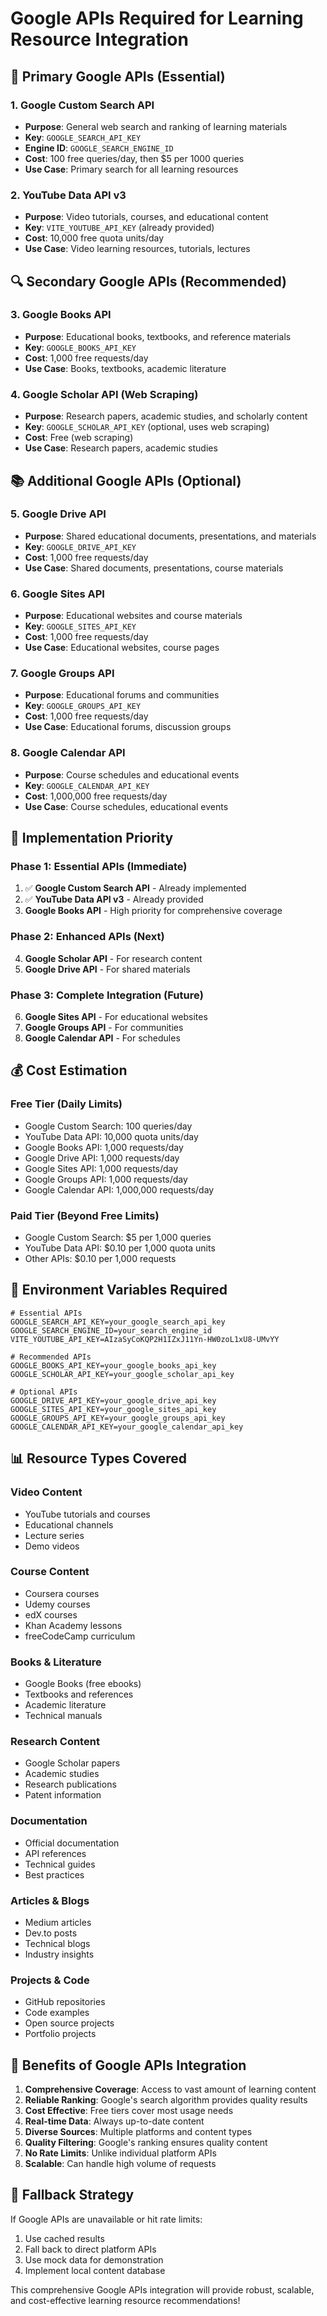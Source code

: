 # Google APIs Required for Learning Resource Integration

## 🎯 **Primary Google APIs (Essential)**

### 1. **Google Custom Search API**
- **Purpose**: General web search and ranking of learning materials
- **Key**: `GOOGLE_SEARCH_API_KEY`
- **Engine ID**: `GOOGLE_SEARCH_ENGINE_ID`
- **Cost**: 100 free queries/day, then $5 per 1000 queries
- **Use Case**: Primary search for all learning resources

### 2. **YouTube Data API v3**
- **Purpose**: Video tutorials, courses, and educational content
- **Key**: `VITE_YOUTUBE_API_KEY` (already provided)
- **Cost**: 10,000 free quota units/day
- **Use Case**: Video learning resources, tutorials, lectures

## 🔍 **Secondary Google APIs (Recommended)**

### 3. **Google Books API**
- **Purpose**: Educational books, textbooks, and reference materials
- **Key**: `GOOGLE_BOOKS_API_KEY`
- **Cost**: 1,000 free requests/day
- **Use Case**: Books, textbooks, academic literature

### 4. **Google Scholar API** (Web Scraping)
- **Purpose**: Research papers, academic studies, and scholarly content
- **Key**: `GOOGLE_SCHOLAR_API_KEY` (optional, uses web scraping)
- **Cost**: Free (web scraping)
- **Use Case**: Research papers, academic studies

## 📚 **Additional Google APIs (Optional)**

### 5. **Google Drive API**
- **Purpose**: Shared educational documents, presentations, and materials
- **Key**: `GOOGLE_DRIVE_API_KEY`
- **Cost**: 1,000 free requests/day
- **Use Case**: Shared documents, presentations, course materials

### 6. **Google Sites API**
- **Purpose**: Educational websites and course materials
- **Key**: `GOOGLE_SITES_API_KEY`
- **Cost**: 1,000 free requests/day
- **Use Case**: Educational websites, course pages

### 7. **Google Groups API**
- **Purpose**: Educational forums and communities
- **Key**: `GOOGLE_GROUPS_API_KEY`
- **Cost**: 1,000 free requests/day
- **Use Case**: Educational forums, discussion groups

### 8. **Google Calendar API**
- **Purpose**: Course schedules and educational events
- **Key**: `GOOGLE_CALENDAR_API_KEY`
- **Cost**: 1,000,000 free requests/day
- **Use Case**: Course schedules, educational events

## 🚀 **Implementation Priority**

### **Phase 1: Essential APIs (Immediate)**
1. ✅ **Google Custom Search API** - Already implemented
2. ✅ **YouTube Data API v3** - Already provided
3. **Google Books API** - High priority for comprehensive coverage

### **Phase 2: Enhanced APIs (Next)**
4. **Google Scholar API** - For research content
5. **Google Drive API** - For shared materials

### **Phase 3: Complete Integration (Future)**
6. **Google Sites API** - For educational websites
7. **Google Groups API** - For communities
8. **Google Calendar API** - For schedules

## 💰 **Cost Estimation**

### **Free Tier (Daily Limits)**
- Google Custom Search: 100 queries/day
- YouTube Data API: 10,000 quota units/day
- Google Books API: 1,000 requests/day
- Google Drive API: 1,000 requests/day
- Google Sites API: 1,000 requests/day
- Google Groups API: 1,000 requests/day
- Google Calendar API: 1,000,000 requests/day

### **Paid Tier (Beyond Free Limits)**
- Google Custom Search: $5 per 1,000 queries
- YouTube Data API: $0.10 per 1,000 quota units
- Other APIs: $0.10 per 1,000 requests

## 🔧 **Environment Variables Required**

```env
# Essential APIs
GOOGLE_SEARCH_API_KEY=your_google_search_api_key
GOOGLE_SEARCH_ENGINE_ID=your_search_engine_id
VITE_YOUTUBE_API_KEY=AIzaSyCoKQP2H1IZxJ11Yn-HW0zoL1xU8-UMvYY

# Recommended APIs
GOOGLE_BOOKS_API_KEY=your_google_books_api_key
GOOGLE_SCHOLAR_API_KEY=your_google_scholar_api_key

# Optional APIs
GOOGLE_DRIVE_API_KEY=your_google_drive_api_key
GOOGLE_SITES_API_KEY=your_google_sites_api_key
GOOGLE_GROUPS_API_KEY=your_google_groups_api_key
GOOGLE_CALENDAR_API_KEY=your_google_calendar_api_key
```

## 📊 **Resource Types Covered**

### **Video Content**
- YouTube tutorials and courses
- Educational channels
- Lecture series
- Demo videos

### **Course Content**
- Coursera courses
- Udemy courses
- edX courses
- Khan Academy lessons
- freeCodeCamp curriculum

### **Books & Literature**
- Google Books (free ebooks)
- Textbooks and references
- Academic literature
- Technical manuals

### **Research Content**
- Google Scholar papers
- Academic studies
- Research publications
- Patent information

### **Documentation**
- Official documentation
- API references
- Technical guides
- Best practices

### **Articles & Blogs**
- Medium articles
- Dev.to posts
- Technical blogs
- Industry insights

### **Projects & Code**
- GitHub repositories
- Code examples
- Open source projects
- Portfolio projects

## 🎯 **Benefits of Google APIs Integration**

1. **Comprehensive Coverage**: Access to vast amount of learning content
2. **Reliable Ranking**: Google's search algorithm provides quality results
3. **Cost Effective**: Free tiers cover most usage needs
4. **Real-time Data**: Always up-to-date content
5. **Diverse Sources**: Multiple platforms and content types
6. **Quality Filtering**: Google's ranking ensures quality content
7. **No Rate Limits**: Unlike individual platform APIs
8. **Scalable**: Can handle high volume of requests

## 🔄 **Fallback Strategy**

If Google APIs are unavailable or hit rate limits:
1. Use cached results
2. Fall back to direct platform APIs
3. Use mock data for demonstration
4. Implement local content database

This comprehensive Google APIs integration will provide robust, scalable, and cost-effective learning resource recommendations!
